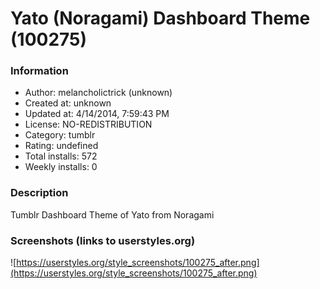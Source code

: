 # Yato (Noragami) Dashboard Theme (100275)

### Information
- Author: melancholictrick (unknown)
- Created at: unknown
- Updated at: 4/14/2014, 7:59:43 PM
- License: NO-REDISTRIBUTION
- Category: tumblr
- Rating: undefined
- Total installs: 572
- Weekly installs: 0


### Description
Tumblr Dashboard Theme of Yato from Noragami


### Screenshots (links to userstyles.org)
![https://userstyles.org/style_screenshots/100275_after.png](https://userstyles.org/style_screenshots/100275_after.png)


